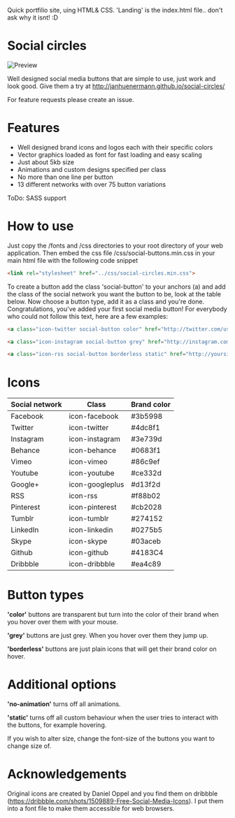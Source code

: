 Quick portfilio site, uing HTML& CSS. 'Landing' is the index.html file.. don't ask why it isnt! :D



















Social circles
==============

![Preview](images/preview.png?raw=true)

Well designed social media buttons that are simple to use, just work and look good. Give them a try at http://janhuenermann.github.io/social-circles/

For feature requests please create an issue.

Features
==============

- Well designed brand icons and logos each with their specific colors
- Vector graphics loaded as font for fast loading and easy scaling
- Just about 5kb size
- Animations and custom designs specified per class
- No more than one line per button
- 13 different networks with over 75 button variations 

ToDo: SASS support

How to use
==============
Just copy the /fonts and /css directories to your root directory of your web application. Then embed the css file /css/social-buttons.min.css in your main html file with the following code snippet
```html
<link rel="stylesheet" href="../css/social-circles.min.css">
```

To create a button add the class 'social-button' to your anchors (a) and add the class of the social network you want the button to be, look at the table below. Now choose a button type, add it as a class and you're done. Congratulations, you've added your first social media button!
For everybody who could not follow this text, here are a few examples:
```html
<a class="icon-twitter social-button color" href="http://twitter.com/username"></a>
```
```html
<a class="icon-instagram social-button grey" href="http://instagram.com/username"></a>
```
```html
<a class="icon-rss social-button borderless static" href="http://yoursite.com/rss"></a>
```

# Icons

Social network | Class | Brand color
------------- | ------------- | -------------
Facebook | icon-facebook | #3b5998
Twitter | icon-twitter | #4dc8f1
Instagram | icon-instagram | #3e739d
Behance | icon-behance | #0683f1
Vimeo | icon-vimeo | #86c9ef
Youtube | icon-youtube | #ce332d
Google+ | icon-googleplus | #d13f2d
RSS | icon-rss | #f88b02
Pinterest | icon-pinterest | #cb2028
Tumblr | icon-tumblr | #274152
LinkedIn | icon-linkedin | #0275b5
Skype | icon-skype | #03aceb
Github | icon-github | #4183C4 
Dribbble | icon-dribbble | #ea4c89

# Button types
**'color'** buttons are transparent but turn into the color of their brand when you hover over them with your mouse.

**'grey'** buttons are just grey. When you hover over them they jump up.

**'borderless'** buttons are just plain icons that will get their brand color on hover.

# Additional options
**'no-animation'** turns off all animations.

**'static'** turns off all custom behaviour when the user tries to interact with the buttons, for example hovering.

If you wish to alter size, change the font-size of the buttons you want to change size of.

Acknowledgements
==============
Original icons are created by Daniel Oppel and you find them on dribbble  (https://dribbble.com/shots/1509889-Free-Social-Media-Icons). I put them into a font file to make them accessible for web browsers.
